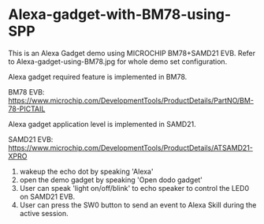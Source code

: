 # Alexa-gadget-with-BM78-using-SPP
This is an Alexa Gadget demo using MICROCHIP BM78+SAMD21 EVB. Refer to Alexa-gadget-using-BM78.jpg for whole demo set configuration.

Alexa gadget required feature is implemented in BM78.

BM78 EVB: https://www.microchip.com/DevelopmentTools/ProductDetails/PartNO/BM-78-PICTAIL

Alexa gadget application level is implemented in SAMD21.

SAMD21 EVB: https://www.microchip.com/DevelopmentTools/ProductDetails/ATSAMD21-XPRO

1. wakeup the echo dot by speaking 'Alexa'
2. open the demo gadget by speaking 'Open dodo gadget'
3. User can speak 'light on/off/blink' to echo speaker to control the LED0 on SAMD21 EVB.
4. User can press the SW0 button to send an event to Alexa Skill during the active session.

